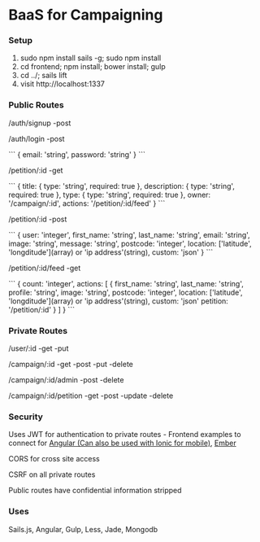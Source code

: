<h1>BaaS for Campaigning</h1>

<h3>Setup</h3>
<ol>
<li>sudo npm install sails -g; sudo npm install</li>
<li>cd frontend; npm install; bower install; gulp</li>
<li>cd ../; sails lift</li>
<li>visit http://localhost:1337</li>
</ol>

<h3>Public Routes</h3>
<p>/auth/signup -post</p>
<p>/auth/login -post</p>
```
{
	email: 'string',
	password: 'string'
}
```
<p>/petition/:id -get</p>
```
{
	title: {
		type: 'string',
		required: true
	},
	description: {
		type: 'string',
		required: true
	},
	type: {
		type: 'string',
		required: true
	},
	owner: '/campaign/:id',
	actions: '/petition/:id/feed'
}
```
<p>/petition/:id -post</p>
```
{
	user: 'integer',
	first_name: 'string',
	last_name: 'string',
	email: 'string',
	image: 'string',
	message: 'string',
    postcode: 'integer',
    location: ['latitude', 'longditude'](array) or 'ip address'(string),
    custom: 'json'
}
```
<p>/petition/:id/feed -get</p>
```
{
	count: 'integer',
	actions: [
		{
		  	first_name: 'string',
		    last_name: 'string',
		    profile: 'string',
		   	image: 'string',
		    postcode: 'integer',
		    location: ['latitude', 'longditude'](array) or 'ip address'(string),
    		custom: 'json'
		    petition: '/petition/:id'
		}
	]
}
```
<h3>Private Routes</h3>
<p>/user/:id -get -put</p>
<p>/campaign/:id -get -post -put -delete</p>
<p>/campaign/:id/admin -post -delete</p>
<p>/campaign/:id/petition -get -post -update -delete</p>

<h3>Security</h3>
<p>Uses JWT for authentication to private routes - Frontend examples to connect for <a href="https://github.com/sahat/satellizer">Angular (Can also be used with Ionic for mobile)</a>, <a href="https://github.com/jpadilla/ember-cli-simple-auth-token">Ember</a></p>
<p>CORS for cross site access</p>
<p>CSRF on all private routes</p>
<p>Public routes have confidential information stripped</p>

<h3>Uses</h3>
<p>Sails.js, Angular, Gulp, Less, Jade, Mongodb</p>